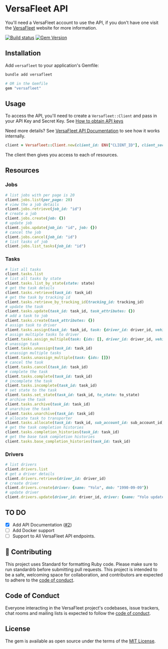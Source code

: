 # VersaFleet API

You'll need a VersaFleet account to use the API, if you don't have one visit the [VersaFleet](https://versafleet.co) website for more information.

[![Build status](https://github.com/maful/versafleet-ruby/actions/workflows/test.yml/badge.svg?branch=main)](https://github.com/maful/versafleet-ruby/actions/workflows/test.yml) [![Gem Version](https://badge.fury.io/rb/versafleet.svg)](https://badge.fury.io/rb/versafleet)

## Installation

Add `versafleet` to your application's Gemfile:

```bash
bundle add versafleet

# OR in the Gemfile
gem "versafleet"
```

## Usage

To access the API, you'll need to create a `Versafleet::Client` and pass in your API Key and Secret Key. See [How to obtain API keys](https://versafleet.docs.apiary.io/#introduction/to-obtain-api-keys-(please-keep-them-safe!))

Need more details? See [VersaFleet API Documentation](https://rubydoc.info/gems/versafleet) to see how it works internally.

```ruby
client = Versafleet::Client.new(client_id: ENV["CLIENT_ID"], client_secret: ENV["CLIENT_SECRET"])
```

The client then gives you access to each of resources.

## Resources

### Jobs

```ruby
# list jobs with per page is 20
client.jobs.list(per_page: 20)
# view the a job details
client.jobs.retrieve(job_id: "id")
# create a job
client.jobs.create(job: {})
# update job
client.jobs.update(job_id: "id", job: {})
# cancel the job
client.jobs.cancel(job_id: "id")
# list tasks of job
client.jobs.list_tasks(job_id: "id")
```

### Tasks

```ruby
# list all tasks
client.tasks.list
# list all tasks by state
client.tasks.list_by_state(state: state)
# get the task details
client.tasks.retrieve(task_id: task_id)
# get the task by tracking id
client.tasks.retrieve_by_tracking_id(tracking_id: tracking_id)
# update the task
client.tasks.update(task_id: task_id, task_attributes: {})
# add a task to job
client.tasks.create(task_attributes: {})
# assign task to driver
client.tasks.assign(task_id: task_id, task: {driver_id: driver_id, vehicle_id: vehicle_id, remarks: "Notes"})
# assign multiple tasks to driver
client.tasks.assign_multiple(task: {ids: [], driver_id: driver_id, vehicle_id: vehicle_id, remarks: "Notes"})
# unassign task
client.tasks.unassign(task_id: task_id)
# unassign multiple tasks
client.tasks.unassign_multiple(task: {ids: []})
# cancel the task
client.tasks.cancel(task_id: task_id)
# complete the task
client.tasks.complete(task_id: task_id)
# incomplete the task
client.tasks.incomplete(task_id: task_id)
# set state to the task
client.tasks.set_state(task_id: task_id, to_state: to_state)
# archive the task
client.tasks.archive(task_id: task_id)
# unarchive the task
client.tasks.unarchive(task_id: task_id)
# allocate task to transporter
client.tasks.allocate(task_id: task_id, sub_account_id: sub_account_id)
# get the task completion histories
client.tasks.completion_histories(task_id: task_id)
# get the base task completion histories
client.tasks.base_completion_histories(task_id: task_id)
```

### Drivers

```ruby
# list drivers
client.drivers.list
# get a driver details
client.drivers.retrieve(driver_id: driver_id)
# create driver
client.drivers.create(driver: {name: "Yolo", dob: "1990-09-09"})
# update driver
client.drivers.update(driver_id: driver_id, driver: {name: "Yolo update"})
```

## TO DO

- [x] Add API Documentation ([#2](https://github.com/maful/versafleet-ruby/pull/2))
- [ ] Add Docker support
- [ ] Support to All VersaFleet API endpoints.

## 🙏 Contributing

This project uses Standard for formatting Ruby code. Please make sure to run standardrb before submitting pull requests. This project is intended to be a safe, welcoming space for collaboration, and contributors are expected to adhere to the [code of conduct](https://github.com/maful/versafleet-ruby/blob/master/CODE_OF_CONDUCT.md).

## Code of Conduct

Everyone interacting in the VersaFleet project's codebases, issue trackers, chat rooms and mailing lists is expected to follow the [code of conduct](https://github.com/maful/versafleet-ruby/blob/master/CODE_OF_CONDUCT.md).

## License

The gem is available as open source under the terms of the [MIT License](https://opensource.org/licenses/MIT).
